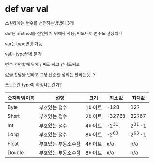 # def var val

스칼라에는 변수를 선언하는방법이 3개

def는 method를 선언하기 위해서 사용, 써보니까 변수도 설정되네

var는 type변경 가능

val는 type변경 불가 

변수 선언할때 뒤에 ; 써도 되고 안써도되고

값을 할당을 안하고 그냥 단순한 정의는 안되는듯...?

쓰는순간 type이 확정나는건가?

숫자타입이름|설명|크기|최소값|최대값|
|----------|------|------|-----|------|
|Byte|부호있는 정수|1바이트|-128|127|
|Short|부호있는 정수|2바이트|-32768|32767|
|Int|부호있는 정수|4바이트|-2<sup>31</sup>|2<sup>31</sup> -1|
|Long|부호있는 정수|8바이트|-2<sup>63</sup>|2<sup>63</sup> -1|
|Float|부호있는 부동소수점|4바이트|n/a|n/a|
|Double|부호있는 부동소수점|8바이트|n/a|n/a|



